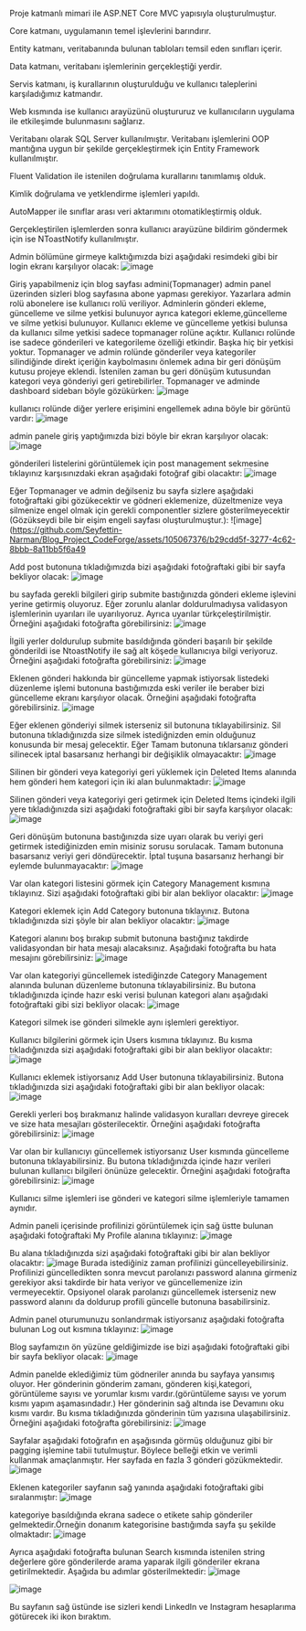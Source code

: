 Proje katmanlı mimari ile ASP.NET Core MVC yapısıyla oluşturulmuştur.

Core katmanı, uygulamanın temel işlevlerini barındırır.

Entity katmanı, veritabanında bulunan tabloları temsil eden sınıfları içerir.

Data katmanı, veritabanı işlemlerinin gerçekleştiği yerdir.

Servis katmanı, iş kurallarının oluşturulduğu ve kullanıcı taleplerini karşıladığımız katmandır.

Web kısmında ise kullanıcı arayüzünü oluştururuz ve kullanıcıların uygulama ile etkileşimde
bulunmasını sağlarız.

Veritabanı olarak SQL Server kullanılmıştır.
Veritabanı işlemlerini OOP mantığına uygun bir şekilde gerçekleştirmek için Entity Framework kullanılmıştır.

Fluent Validation ile istenilen doğrulama kurallarını tanımlamış olduk.

Kimlik doğrulama ve yetklendirme işlemleri yapıldı.

AutoMapper ile sınıflar arası veri aktarımını otomatikleştirmiş olduk.

Gerçekleştirilen işlemlerden sonra kullanıcı arayüzüne bildirim göndermek için ise NToastNotify kullanılmıştır.

Admin bölümüne girmeye kalktığımızda bizi aşağıdaki resimdeki gibi bir login ekranı karşılıyor olacak:
![image](https://github.com/Seyfettin-Narman/Blog_Project_CodeForge/assets/105067376/5afdab9a-aa6f-462d-979e-99ef404ad4e7)


Giriş yapabilmeniz için blog sayfası admini(Topmanager) admin panel üzerinden sizleri blog sayfasına abone yapması gerekiyor.
Yazarlara admin rolü abonelere ise kullanıcı rolü veriliyor. Adminlerin gönderi ekleme, güncelleme ve silme yetkisi bulunuyor ayrıca kategori ekleme,güncelleme ve silme yetkisi bulunuyor. Kullanıcı ekleme ve güncelleme
yetkisi bulunsa da kullanıcı silme yetkisi sadece topmanager rolüne açıktır. Kullanıcı rolünde ise sadece gönderileri ve kategorileme özelliği etkindir. Başka hiç bir yetkisi yoktur. Topmanager ve admin rolünde 
gönderiler veya kategoriler silindiğinde direkt içeriğin kaybolmasını önlemek adına bir geri dönüşüm kutusu projeye eklendi. İstenilen zaman bu geri dönüşüm kutusundan kategori veya gönderiyi geri getirebilirler.
Topmanager ve adminde dashboard sidebarı böyle gözükürken: 
![image](https://github.com/Seyfettin-Narman/Blog_Project_CodeForge/assets/105067376/bd7fb617-7181-4c65-a86e-4c5943cf7f35)

kullanıcı rolünde diğer yerlere erişimini engellemek adına böyle bir görüntü vardır: 
![image](https://github.com/Seyfettin-Narman/Blog_Project_CodeForge/assets/105067376/bff7d5db-809e-43d7-8644-1bd0104c54de)

admin panele giriş yaptığımızda bizi böyle bir ekran karşılıyor olacak: 
![image](https://github.com/Seyfettin-Narman/Blog_Project_CodeForge/assets/105067376/9ec47f9b-238b-4c74-b7a4-ff613748ff52)

gönderileri listelerini görüntülemek için post management sekmesine tıklayınız karşısınızdaki ekran aşağıdaki fotoğraf gibi olacaktır:
![image](https://github.com/Seyfettin-Narman/Blog_Project_CodeForge/assets/105067376/87a40b26-e84f-475b-98ae-2193b08bcb69)

Eğer Topmanager ve admin değilseniz bu sayfa sizlere aşağıdaki fotoğraftaki gibi gözükecektir ve gödneri eklemenize, düzeltmenize veya silmenize engel olmak için gerekli componentler sizlere gösterilmeyecektir
(Gözükseydi bile bir eişim engeli sayfası oluşturulmuştur.):
![image](https://github.com/Seyfettin-Narman/Blog_Project_CodeForge/assets/105067376/b29cdd5f-3277-4c62-8bbb-8a11bb5f6a49

Add post butonuna tıkladığımızda bizi aşağıdaki fotoğraftaki gibi bir sayfa bekliyor olacak:
![image](https://github.com/Seyfettin-Narman/Blog_Project_CodeForge/assets/105067376/d7421b9f-067f-4bf8-977e-2e1354239abf)

bu sayfada gerekli bilgileri girip submite bastığınızda gönderi ekleme işlevini yerine getirmiş oluyoruz. Eğer zorunlu alanlar doldurulmadıysa validasyon işlemlerinin uyarıları ile uyarılıyoruz.
Ayrıca uyarılar türkçeleştirilmiştir. Örneğini aşağıdaki fotoğrafta görebilirsiniz:
![image](https://github.com/Seyfettin-Narman/Blog_Project_CodeForge/assets/105067376/b5f6741f-1e91-4367-aff4-d08d3fc57acb)

İlgili yerler doldurulup submite basıldığında gönderi başarılı bir şekilde gönderildi ise NtoastNotify ile sağ alt köşede kullanıcıya bilgi veriyoruz. Örneğini aşağıdaki fotoğrafta görebilirsiniz:
![image](https://github.com/Seyfettin-Narman/Blog_Project_CodeForge/assets/105067376/ec6f8480-6345-467a-bcb5-e1ab30fa8014)

Eklenen gönderi hakkında bir güncelleme yapmak istiyorsak listedeki düzenleme işlemi butonuna bastığımızda eski veriler ile beraber bizi güncelleme ekranı karşılıyor olacak. Örneğini aşağıdaki fotoğrafta görebilirsiniz.
![image](https://github.com/Seyfettin-Narman/Blog_Project_CodeForge/assets/105067376/8d8f8ddb-92fc-45be-ab62-d5e9cdc42540)

Eğer eklenen gönderiyi silmek isterseniz sil butonuna tıklayabilirsiniz. Sil butonuna tıkladığınızda size silmek istediğnizden emin olduğunuz konusunda bir mesaj gelecektir. Eğer Tamam butonuna tıklarsanız
gönderi silinecek iptal basarsanız herhangi bir değişiklik olmayacaktır:
![image](https://github.com/Seyfettin-Narman/Blog_Project_CodeForge/assets/105067376/8e74138c-c68f-4ee8-9e0b-e0ec4b449215)

Silinen bir gönderi veya kategoriyi geri yüklemek için Deleted Items alanında hem gönderi hem kategori için iki alan bulunmaktadır:
![image](https://github.com/Seyfettin-Narman/Blog_Project_CodeForge/assets/105067376/36ff9930-7222-4fe2-8d31-ff8aa85c3354)

Silinen gönderi veya kategoriyi geri getirmek için Deleted Items içindeki ilgili yere tıkladığınızda sizi aşağıdaki fotoğraftaki gibi bir sayfa karşılıyor olacak: 
![image](https://github.com/Seyfettin-Narman/Blog_Project_CodeForge/assets/105067376/58d0166a-60e4-42b7-9cbb-bfc51bf4b157)

Geri dönüşüm butonuna bastığınızda size uyarı olarak bu veriyi geri getirmek istediğinizden emin misiniz sorusu sorulacak. Tamam butonuna basarsanız veriyi geri döndürecektir. İptal tuşuna basarsanız herhangi bir
eylemde bulunmayacaktır:
![image](https://github.com/Seyfettin-Narman/Blog_Project_CodeForge/assets/105067376/34bd7182-6c67-4e01-a073-f8bc8bc7d129)

Var olan kategori listesini görmek için Category Management kısmına tıklayınız. Sizi aşağıdaki fotoğraftaki gibi bir alan bekliyor olacaktır:
![image](https://github.com/Seyfettin-Narman/Blog_Project_CodeForge/assets/105067376/61fb8bfb-498a-4724-b1bf-84a7c3103ee7)

Kategori eklemek için Add Category butonuna tıklayınız. Butona tıkladığınızda sizi şöyle bir alan bekliyor olacaktır:
![image](https://github.com/Seyfettin-Narman/Blog_Project_CodeForge/assets/105067376/3e86425f-ce96-42a7-adaa-1695e6861619)

Kategori alanını boş bırakıp submit butonuna bastığınız takdirde validasyondan bir hata mesajı alacaksınız. Aşağıdaki fotoğrafta bu hata mesajını görebilirsiniz:
![image](https://github.com/Seyfettin-Narman/Blog_Project_CodeForge/assets/105067376/948518b6-ea9b-47a4-accd-85a5c8a5a3a6)

Var olan kategoriyi güncellemek istediğinzde Category Management alanında bulunan düzenleme butonuna tıklayabilirsiniz. Bu butona tıkladığınızda içinde hazır eski verisi bulunan kategori alanı
aşağıdaki fotoğraftaki gibi sizi bekliyor olacak:
![image](https://github.com/Seyfettin-Narman/Blog_Project_CodeForge/assets/105067376/e3c616d9-8548-45ae-8a5a-22fe504590e4)

Kategori silmek ise gönderi silmekle aynı işlemleri gerektiyor.

Kullanıcı bilgilerini görmek için Users kısmına tıklayınız. Bu kısma tıkladığınızda sizi aşağıdaki fotoğraftaki gibi bir alan bekliyor olacaktır:
![image](https://github.com/Seyfettin-Narman/Blog_Project_CodeForge/assets/105067376/01f2ebb7-29d4-4ca7-b898-81a5444bc5fb)

Kullanıcı eklemek istiyorsanız Add User butonuna tıklayabilirsiniz. Butona tıkladığınızda sizi aşağıdaki fotoğraftaki gibi bir alan bekliyor olacak:
![image](https://github.com/Seyfettin-Narman/Blog_Project_CodeForge/assets/105067376/e5dc7e15-46d3-4b8b-b163-b4f0b65b8201)

Gerekli yerleri boş bırakmanız halinde validasyon kuralları devreye girecek ve size hata mesajları gösterilecektir. Örneğini aşağıdaki fotoğrafta görebilirsiniz:
![image](https://github.com/Seyfettin-Narman/Blog_Project_CodeForge/assets/105067376/b426d380-5a30-4999-bff7-5629e43cc105)

Var olan bir kullanıcıyı güncellemek istiyorsanız User kısmında güncelleme butonuna tıklayabilirsiniz. Bu butona tıkladığınızda içinde hazır verileri bulunan kullanıcı bilgileri önünüze gelecektir.
Örneğini aşağıdaki fotoğrafta görebilirsiniz:
![image](https://github.com/Seyfettin-Narman/Blog_Project_CodeForge/assets/105067376/5474f8bf-24e7-4120-bb8f-78b9251aa76f)

Kullanıcı silme işlemleri ise gönderi ve kategori silme işlemleriyle tamamen aynıdır.

Admin paneli içerisinde profilinizi görüntülemek için sağ üstte bulunan aşağıdaki fotoğraftaki My Profile alanına tıklayınız:
![image](https://github.com/Seyfettin-Narman/Blog_Project_CodeForge/assets/105067376/5e817716-f67e-46cb-8f80-c6dee456c096)

Bu alana tıkladığınızda sizi aşağıdaki fotoğraftaki gibi bir alan bekliyor olacaktır:
![image](https://github.com/Seyfettin-Narman/Blog_Project_CodeForge/assets/105067376/5e9a8e8b-1cbd-4132-8d57-519812454362)
Burada istediğiniz zaman profilinizi güncelleyebilirsiniz. Profilinizi güncelledikten sonra mevcut parolanızı password alanına girmeniz gerekiyor aksi takdirde bir hata veriyor ve güncellemenize izin vermeyecektir.
Opsiyonel olarak parolanızı güncellemek isterseniz new password alanını da doldurup profili güncelle butonuna basabilirsiniz.

Admin panel oturumunuzu sonlandırmak istiyorsanız aşağıdaki fotoğrafta bulunan Log out kısmına tıklayınız:
![image](https://github.com/Seyfettin-Narman/Blog_Project_CodeForge/assets/105067376/81b3575b-9095-485b-b6d1-1f36e16bfb89)

Blog sayfamızın ön yüzüne geldiğimizde ise bizi aşağıdaki fotoğraftaki gibi bir sayfa bekliyor olacak:
![image](https://github.com/Seyfettin-Narman/Blog_Project_CodeForge/assets/105067376/33743a11-efed-4b7a-a297-b55fa605bf85)

Admin panelde eklediğimiz tüm gödneriler anında bu sayfaya yansımış oluyor. Her gönderinin gönderim zamanı, gönderen kişi,kategori, görüntüleme sayısı ve yorumlar kısmı vardır.(görüntüleme sayısı ve yorum kısmı yapım aşamasındadır.)
Her gönderinin sağ altında ise Devamını oku kısmı vardır. Bu kısma tıkladığınızda gönderinin tüm yazısına ulaşabilirsiniz. Örneğini aşağıdaki fotoğrafta görebilirsiniz:
![image](https://github.com/Seyfettin-Narman/Blog_Project_CodeForge/assets/105067376/7872647e-e83d-4f43-b29a-226c34239393)

Sayfalar aşağıdaki fotoğrafın en aşağısında görmüş olduğunuz gibi bir pagging işlemine tabii tutulmuştur. Böylece belleği etkin ve verimli kullanmak amaçlanmıştır. Her sayfada en fazla 3 gönderi gözükmektedir.
![image](https://github.com/Seyfettin-Narman/Blog_Project_CodeForge/assets/105067376/666218a3-3777-496a-aa89-60cfa29ad8a6)

Eklenen kategoriler sayfanın sağ yanında aşağıdaki fotoğraftaki gibi sıralanmıştır:
![image](https://github.com/Seyfettin-Narman/Blog_Project_CodeForge/assets/105067376/ef0649f7-ae30-43c5-9184-482794b28f09)

kategoriye basıldığında ekrana sadece o etikete sahip gönderiler gelmektedir.Örneğin donanım kategorisine bastığımda sayfa şu şekilde olmaktadır:
![image](https://github.com/Seyfettin-Narman/Blog_Project_CodeForge/assets/105067376/88aa325e-a155-42d2-a0a0-ad5b81f1aa07)

Ayrıca aşağıdaki fotoğrafta bulunan Search kısmında istenilen string değerlere göre gönderilerde arama yaparak ilgili gönderiler ekrana getirilmektedir. Aşağıda bu adımlar gösterilmektedir:
![image](https://github.com/Seyfettin-Narman/Blog_Project_CodeForge/assets/105067376/eabb84c5-1a01-49bd-af4b-17309013ea88)

![image](https://github.com/Seyfettin-Narman/Blog_Project_CodeForge/assets/105067376/94d2c564-cd5f-4fe9-bd92-f36745fc4cea)

Bu sayfanın sağ üstünde ise sizleri kendi LinkedIn ve Instagram hesaplarıma götürecek iki ikon bıraktım.


















































